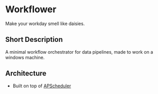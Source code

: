 # Workflower

Make your workday smell like daisies.

## Short Description

A minimal workflow orchestrator for data pipelines, made to work on a windows machine.

## Architecture

- Built on top of [APScheduler](https://github.com/agronholm/apscheduler)

